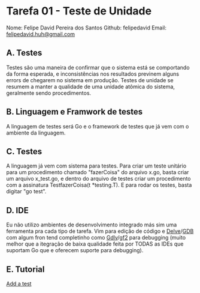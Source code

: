 # Tarefa 01 - Teste de Unidade
Nome: Felipe David Pereira dos Santos
Github: felipedavid
Email: felipedavid.huh@gmail.com

## A. Testes
Testes são uma maneira de confirmar que o sistema está se comportando da forma esperada, e inconsistências nos resultados previnem alguns errors de chegarem no sistema em produção. Testes de unidade se resumem a manter a qualidade de uma unidade atômica do sistema, geralmente sendo procedimentos.

## B. Linguagem e Framwork de testes
A linguagem de testes será Go e o framework de testes que já vem com o ambiente da linguagem.

## C. Testes
A linguagem já vem com sistema para testes. Para criar um teste unitário para um procedimento chamado "fazerCoisa" do arquivo x.go, basta criar um arquivo x_test.go, e dentro do arquivo de testes criar um procedimento com a assinatura TestfazerCoisa(t \*testing.T). E para rodar os testes, basta digitar "go test".

## D. IDE
Eu não utilizo ambientes de desenvolvimento integrado más sim uma ferramenta pra cada tipo de tarefa. Vim para edição de código e [Delve](https://github.com/go-delve/delve)/[GDB](https://github.com/bminor/binutils-gdb) com algum fron tend completinho como [Gdlv](https://github.com/aarzilli/gdlv)/[gf2](https://github.com/nakst/gf) para debugging (muito melhor que a itegração de baixa qualidade feita por TODAS as IDEs que suportam Go que e oferecem suporte para debugging).

## E. Tutorial
[Add a test](https://go.dev/doc/tutorial/add-a-test)
